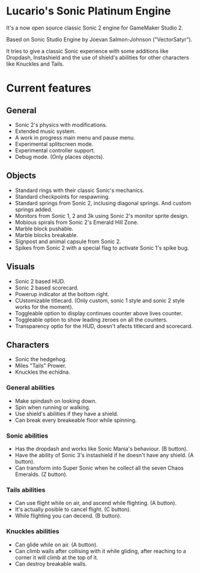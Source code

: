 # Lucario's Sonic Platinum Engine

It's a now open source classic Sonic 2 engine for GameMaker Studio 2.

Based on Sonic Studio Engine by Joevan Salmon-Johnson ("VectorSatyr").

It tries to give a classic Sonic experience with some additions like Dropdash, Instashield and the use of shield's abilities for other characters like Knuckles and Tails.


# Current features

## General
- Sonic 2's physics with modifications.
- Extended music system.
- A work in progress main menu and pause menu.
- Experimental splitscreen mode.
- Experimental controller support.
- Debug mode. (Only places objects).

## Objects
- Standard rings with their classic Sonic's mechanics.
- Standard checkpoints for respawning.
- Standard springs from Sonic 2, inclusing diagonal springs. And custom springs added.
- Monitors from Sonic 1, 2 and 3k using Sonic 2's monitor sprite design.
- Mobious spirals from Sonic 2's Emerald Hill Zone.
- Marble block pushable.
- Marble blocks breakable.
- Signpost and animal capsule from Sonic 2.
- Spikes from Sonic 2 with a special flag to activate Sonic 1's spike bug.

## Visuals
- Sonic 2 based HUD.
- Sonic 2 based scorecard.
- Powerup indicator at the bottom right.
- CUstomizable titlecard. (Only custom, sonic 1 style and sonic 2 style works for the moment).
- Toggleable option to display continues counter above lives counter.
- Toggleable option to show leading zeroes on all the counters.
- Transparency optio for the HUD, doesn't afects titlecard and scorecard.

## Characters
- Sonic the hedgehog.
- Miles "Tails" Prower.
- Knuckles the echidna.

### General abilities
- Make spindash on looking down.
- Spin when running or walking.
- Use shield's abilities if they have a shield.
- Can break every breakeable floor while spinning.

### Sonic abilities
- Has the dropdash and works like Sonic Mania's behaviour. (B button).
- Have the ability of Sonic 3's instashield if he doesn't have any shield. (A button).
- Can transform into Super Sonic when he collect all the seven Chaos Emeralds. (Z button).

### Tails abilities
- Can use flight while on air, and ascend while flighting. (A button).
- It's actually posible to cancel flight. (C button).
- While flighting you can decend. (B button).

### Knuckles abilities
- Can glide while on air. (A button).
- Can climb walls after collising with it while gliding, after reaching to a corner it will climb at the top of it.
- Can destroy breakable walls.
